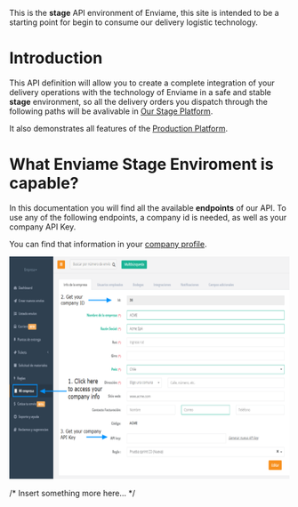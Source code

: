 This is the **stage** API environment of Enviame, this site is intended to be a starting point for begin to consume our delivery logistic technology.

# Introduction

This API definition will allow you to create a complete integration of your delivery operations with the technology of Enviame in a safe and stable **stage** environment, so all the delivery orders you dispatch through the following paths will be avalivable in [Our Stage Platform](http://sandbox.easypoint.co/).

It also demonstrates all features of the
[Production Platform](https://platform.enviame.io/).



# What Enviame Stage Enviroment is capable?

In this documentation you will find all the available **endpoints** of our API.
To use any of the following endpoints, a company id is needed, as well as your company API Key.

You can find that information in your [company profile](http://sandbox.easypoint.co/).

<img src="./media/company_info.png" width="600" height="400"/>

/*
Insert something more here...
*/